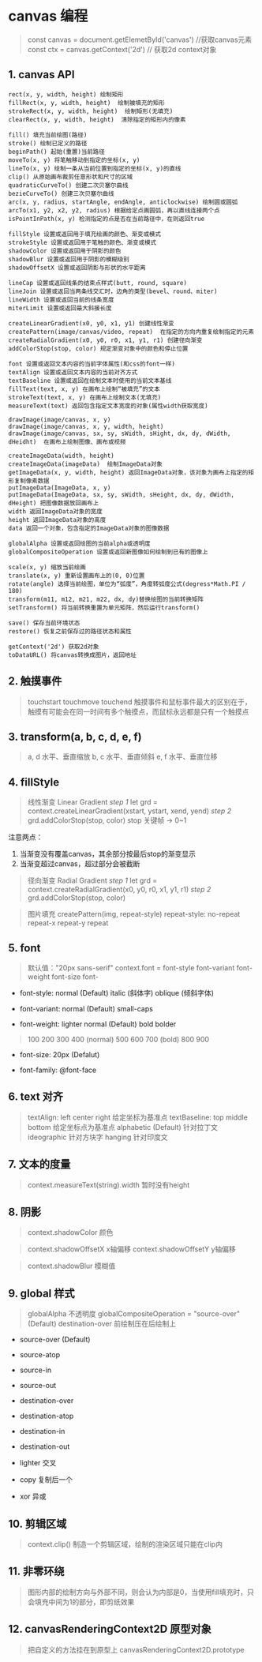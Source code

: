 # canvas 编程
> const canvas = document.getElemetById('canvas') //获取canvas元素<br>
> const ctx = canvas.getContext('2d')  // 获取2d context对象

## 1. canvas API

```
rect(x, y, width, height) 绘制矩形
fillRect(x, y, width, height)  绘制被填充的矩形
strokeRect(x, y, width, height)  绘制矩形(无填充) 
clearRect(x, y, width, height)  清除指定的矩形内的像素

fill() 填充当前绘图(路径)
stroke() 绘制已定义的路径
beginPath() 起始(重置)当前路径
moveTo(x, y) 将笔触移动到指定的坐标(x, y)
lineTo(x, y) 绘制一条从当前位置到指定的坐标(x, y)的直线
clip() 从原始画布裁剪任意形状和尺寸的区域
quadraticCurveTo() 创建二次贝塞尔曲线
bezieCurveTo() 创建三次贝塞尔曲线
arc(x, y, radius, startAngle, endAngle, anticlockwise) 绘制圆或圆弧
arcTo(x1, y2, x2, y2, radius) 根据给定点画圆弧，再以直线连接两个点
isPointInPath(x, y) 检测指定的点是否在当前路径中，在则返回true

fillStyle 设置或返回用于填充绘画的颜色、渐变或模式
strokeStyle 设置或返回用于笔触的颜色、渐变或模式
shadowColor 设置或返回用于阴影的颜色
shadowBlur 设置或返回用于阴影的模糊级别
shadowOffsetX 设置或返回阴影与形状的水平距离

lineCap 设置或返回线条的结束点样式(butt, round, square)
lineJoin 设置或返回当两条线交汇时，边角的类型(bevel、round、miter)
lineWidth 设置或返回当前的线条宽度
miterLimit 设置或返回最大斜接长度

createLinearGradient(x0, y0, x1, y1) 创建线性渐变
createPattern(image/canvas/video, repeat)  在指定的方向内重复绘制指定的元素
createRadialGradient(x0, y0, r0, x1, y1, r1) 创建径向渐变
addColorStop(stop, color) 规定渐变对象中的颜色和停止位置

font 设置或返回文本内容的当前字体属性(和css的font一样)
textAlign 设置或返回文本内容的当前对齐方式
textBaseline 设置或返回在绘制文本时使用的当前文本基线
fillText(text, x, y) 在画布上绘制“被填充”的文本
strokeText(text, x, y) 在画布上绘制文本(无填充)
measureText(text) 返回包含指定文本宽度的对象(属性width获取宽度)

drawImage(image/canvas, x, y)
drawImage(image/canvas, x, y, width, height)
drawImage(image/canvas, sx, sy, sWidth, sHight, dx, dy, dWidth, dHeidht)  在画布上绘制图像、画布或视频

createImageData(width, height) 
createImageData(imageData)  绘制ImageData对象
getImageData(x, y, width, height) 返回ImageData对象，该对象为画布上指定的矩形复制像素数据
putImageData(ImageData, x, y)
putImageData(ImageData, sx, sy, sWidth, sHeight, dx, dy, dWidth, dHeight) 把图像数据放回画布上
width 返回ImageData对象的宽度
height 返回ImageData对象的高度
data 返回一个对象，包含指定的ImageData对象的图像数据

globalAlpha 设置或返回绘图的当前alpha或透明度
globalCompositeOperation 设置或返回新图像如何绘制到已有的图像上

scale(x, y) 缩放当前绘画
translate(x, y) 重新设置画布上的(0, 0)位置
rotate(angle) 选择当前绘图，单位为“弧度”，角度转弧度公式(degress*Math.PI / 180)
transform(m11, m12, m21, m22, dx, dy)替换绘图的当前转换矩阵
setTransform() 将当前转换重置为单元矩阵，然后运行transform()

save() 保存当前环境状态
restore() 恢复之前保存过的路径状态和属性

getContext('2d') 获取2d对象
toDataURL() 将canvas转换成图片，返回地址
```

## 2. 触摸事件

> touchstart touchmove touchend 触摸事件和鼠标事件最大的区别在于，触摸有可能会在同一时间有多个触摸点，而鼠标永远都是只有一个触摸点

## 3. transform(a, b, c, d, e, f)
> a, d 水平、垂直缩放
> b, c 水平、垂直倾斜
> e, f 水平、垂直位移

## 4. fillStyle
> 线性渐变 Linear Gradient
> *step 1* let grd = context.createLinearGradient(xstart, ystart, xend, yend)
> *step 2* grd.addColorStop(stop, color) stop 关键帧 -> 0~1

注意两点：
1. 当渐变没有覆盖canvas，其余部分按最后stop的渐变显示
2. 当渐变超过canvas，超过部分会被截断

> 径向渐变 Radial Gradient
> *step 1* let grd = context.createRadialGradient(x0, y0, r0, x1, y1, r1)
> *step 2* grd.addColorStop(stop, color)

> 图片填充 createPattern(img, repeat-style) repeat-style: no-repeat repeat-x repeat-y repeat

## 5. font
> 默认值："20px sans-serif"
> context.font = font-style font-variant font-weight font-size font-

- font-style: normal (Default) italic (斜体字) oblique (倾斜字体)

- font-variant: normal (Default) small-caps

- font-weight: lighter normal (Default) bold bolder 

> 100 200 300 400 (normal)
> 500 600 700 (bold)
> 800 900

- font-size: 20px (Defalut)

- font-family: @font-face

## 6. text 对齐
> textAlign: left center right 给定坐标为基准点
> textBaseline: top middle bottom 给定坐标点为基准点 alphabetic (Default) 针对拉丁文 ideographic 针对方块字 hanging 针对印度文

## 7. 文本的度量
> context.measureText(string).width 暂时没有height

## 8. 阴影
> context.shadowColor 颜色

> context.shadowOffsetX x轴偏移
> context.shadowOffsetY y轴偏移

> context.shadowBlur 模糊值

## 9. global 样式
> globalAlpha 不透明度
> globalCompositeOperation = "source-over" (Default) destination-over 前绘制压在后绘制上

- source-over (Default)
- source-atop
- source-in
- source-out

- destination-over
- destination-atop
- destination-in
- destination-out

- lighter 交叉
- copy 复制后一个
- xor 异或

## 10. 剪辑区域
> context.clip() 制造一个剪辑区域，绘制的渲染区域只能在clip内

## 11. 非零环绕
> 图形内部的绘制方向与外部不同，则会认为内部是0，当使用fill填充时，只会填充中间为1的部分，即剪纸效果

## 12. canvasRenderingContext2D 原型对象
> 把自定义的方法挂在到原型上 canvasRenderingContext2D.prototype 